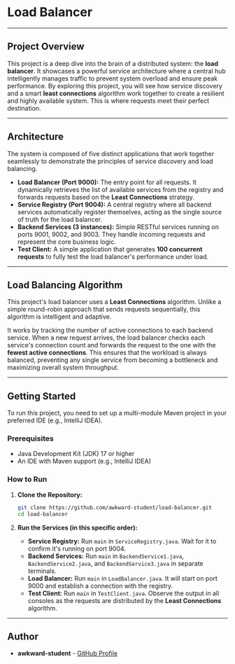 # Load Balancer

---

## Project Overview

This project is a deep dive into the brain of a distributed system: the **load balancer**. It showcases a powerful service architecture where a central hub intelligently manages traffic to prevent system overload and ensure peak performance. By exploring this project, you will see how service discovery and a smart **least connections** algorithm work together to create a resilient and highly available system. This is where requests meet their perfect destination.

---

## Architecture

The system is composed of five distinct applications that work together seamlessly to demonstrate the principles of service discovery and load balancing.

* **Load Balancer (Port 9000):** The entry point for all requests. It dynamically retrieves the list of available services from the registry and forwards requests based on the **Least Connections** strategy.
* **Service Registry (Port 9004):** A central registry where all backend services automatically register themselves, acting as the single source of truth for the load balancer.
* **Backend Services (3 instances):** Simple RESTful services running on ports 9001, 9002, and 9003. They handle incoming requests and represent the core business logic.
* **Test Client:** A simple application that generates **100 concurrent requests** to fully test the load balancer's performance under load.

---

## Load Balancing Algorithm

This project's load balancer uses a **Least Connections** algorithm. Unlike a simple round-robin approach that sends requests sequentially, this algorithm is intelligent and adaptive.

It works by tracking the number of active connections to each backend service. When a new request arrives, the load balancer checks each service's connection count and forwards the request to the one with the **fewest active connections**. This ensures that the workload is always balanced, preventing any single service from becoming a bottleneck and maximizing overall system throughput.

---

## Getting Started

To run this project, you need to set up a multi-module Maven project in your preferred IDE (e.g., IntelliJ IDEA).

### Prerequisites

* Java Development Kit (JDK) 17 or higher
* An IDE with Maven support (e.g., IntelliJ IDEA)

### How to Run

1.  **Clone the Repository:**
    ```bash
    git clone https://github.com/awkward-student/load-balancer.git
    cd load-balancer
    ```

2.  **Run the Services (in this specific order):**

    * **Service Registry:** Run `main` in `ServiceRegistry.java`. Wait for it to confirm it's running on port 9004.
    * **Backend Services:** Run `main` in `BackendService1.java`, `BackendService2.java`, and `BackendService3.java` in separate terminals.
    * **Load Balancer:** Run `main` in `LoadBalancer.java`. It will start on port 9000 and establish a connection with the registry.
    * **Test Client:** Run `main` in `TestClient.java`. Observe the output in all consoles as the requests are distributed by the **Least Connections** algorithm.

---

## Author

* **awkward-student** - [GitHub Profile](https://github.com/awkward-student)